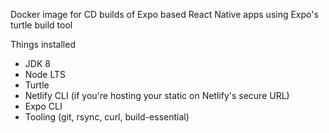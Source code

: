 Docker image for CD builds of Expo based React Native apps using Expo's turtle build tool

Things installed

- JDK 8
- Node LTS
- Turtle
- Netlify CLI (if you're hosting your static on Netlify's secure URL)
- Expo CLI
- Tooling (git, rsync, curl, build-essential)
